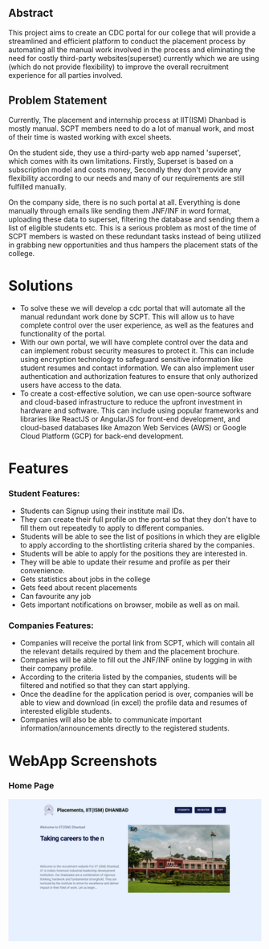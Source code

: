 ## Abstract
This project aims to create an CDC portal for our college that will provide a streamlined
and efficient platform to conduct the placement process by automating all the manual work involved in the process and eliminating the need for costly third-party websites(superset) currently which we are using (which do not provide flexibility) to improve the overall recruitment experience for all parties involved.

## Problem Statement
Currently, The placement and internship process at IIT(ISM) Dhanbad is mostly manual. SCPT members need to do a lot of manual work, and most of their time is wasted working with excel sheets.

On the student side, they use a third-party web app named 'superset', which comes with its own limitations.
Firstly, Superset is based on a subscription model and costs money, Secondly they don't provide any flexibility according to our needs and many of our requirements are still fulfilled manually.

On the company side, there is no such portal at all. Everything is done manually
through emails like sending them JNF/INF in word format, uploading these data to
superset, filtering the database and sending them a list of eligible students etc.
This is a serious problem as most of the time of SCPT members is wasted on these
redundant tasks instead of being utilized in grabbing new opportunities and thus
hampers the placement stats of the college.

# Solutions
* To solve these we will develop a cdc portal that will automate all the manual redundant work done by SCPT. This will allow us to have complete control over the user experience, as well as the features and functionality of the portal.
* With our own portal, we will have complete control over the data and can implement robust security measures to protect it. This can include using encryption technology to safeguard sensitive information like student resumes and contact information. We can also implement user authentication and authorization features to ensure that only authorized users have access to the data.
* To create a cost-effective solution, we can use open-source software and cloud-based infrastructure to reduce the upfront investment in hardware and software. This can include using popular frameworks and libraries like ReactJS or AngularJS for front-end development, and cloud-based databases like Amazon Web Services (AWS) or Google Cloud Platform (GCP) for back-end development. 

# Features

### Student Features:
* Students can Signup using their institute mail IDs.
* They can create their full profile on the portal so that they don't have to fill
them out repeatedly to apply to different companies.
* Students will be able to see the list of positions in which they are eligible to
apply according to the shortlisting criteria shared by the companies.
* Students will be able to apply for the positions they are interested in.
* They will be able to update their resume and profile as per their convenience.
* Gets statistics about jobs in the college
* Gets feed about recent placements
* Can favourite any job
* Gets important notifications on browser, mobile as well as on mail.

### Companies Features:
* Companies will receive the portal link from SCPT, which will contain all the
relevant details required by them and the placement brochure.
* Companies will be able to fill out the JNF/INF online by logging in with their
company profile.
* According to the criteria listed by the companies, students will be filtered
and notified so that they can start applying.
* Once the deadline for the application period is over, companies will be able
to view and download (in excel) the profile data and resumes of interested
eligible students.
* Companies will also be able to communicate important
information/announcements directly to the registered students.

# WebApp Screenshots

### Home Page
<img src="./Screenshots/home.png">


